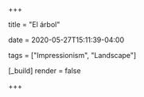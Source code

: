 +++

title = "El árbol"

date = 2020-05-27T15:11:39-04:00

tags = ["Impressionism", "Landscape"]

[_build]
	render = false

+++

